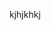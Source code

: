 <!--t Memilih Judul Tugas AKhir/Skripsi untuk Jurusan Informatika t-->
<!--d kkjhkjhjkhkj d-->
<!--tag realita,belajar,kuliah,skripsi,tugas akhir,informatika,si,mif tag-->
<!--image jhjkh image-->

kjhjkhkj